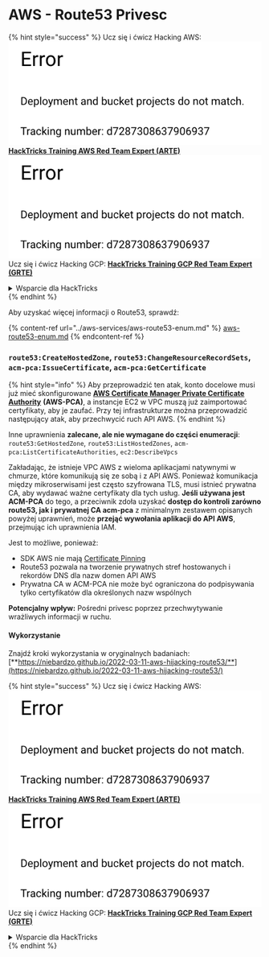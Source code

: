 # AWS - Route53 Privesc

{% hint style="success" %}
Ucz się i ćwicz Hacking AWS:<img src="../../../.gitbook/assets/image (1) (1).png" alt="" data-size="line">[**HackTricks Training AWS Red Team Expert (ARTE)**](https://training.hacktricks.xyz/courses/arte)<img src="../../../.gitbook/assets/image (1) (1).png" alt="" data-size="line">\
Ucz się i ćwicz Hacking GCP: <img src="../../../.gitbook/assets/image (2).png" alt="" data-size="line">[**HackTricks Training GCP Red Team Expert (GRTE)**<img src="../../../.gitbook/assets/image (2).png" alt="" data-size="line">](https://training.hacktricks.xyz/courses/grte)

<details>

<summary>Wsparcie dla HackTricks</summary>

* Sprawdź [**plany subskrypcyjne**](https://github.com/sponsors/carlospolop)!
* **Dołącz do** 💬 [**grupy Discord**](https://discord.gg/hRep4RUj7f) lub [**grupy telegram**](https://t.me/peass) lub **śledź** nas na **Twitterze** 🐦 [**@hacktricks\_live**](https://twitter.com/hacktricks\_live)**.**
* **Podziel się sztuczkami hackingowymi, przesyłając PR-y do** [**HackTricks**](https://github.com/carlospolop/hacktricks) i [**HackTricks Cloud**](https://github.com/carlospolop/hacktricks-cloud) repozytoriów github.

</details>
{% endhint %}

Aby uzyskać więcej informacji o Route53, sprawdź:

{% content-ref url="../aws-services/aws-route53-enum.md" %}
[aws-route53-enum.md](../aws-services/aws-route53-enum.md)
{% endcontent-ref %}

### `route53:CreateHostedZone`, `route53:ChangeResourceRecordSets`, `acm-pca:IssueCertificate`, `acm-pca:GetCertificate`

{% hint style="info" %}
Aby przeprowadzić ten atak, konto docelowe musi już mieć skonfigurowane [**AWS Certificate Manager Private Certificate Authority**](https://aws.amazon.com/certificate-manager/private-certificate-authority/) **(AWS-PCA)**, a instancje EC2 w VPC muszą już zaimportować certyfikaty, aby je zaufać. Przy tej infrastrukturze można przeprowadzić następujący atak, aby przechwycić ruch API AWS.
{% endhint %}

Inne uprawnienia **zalecane, ale nie wymagane do części enumeracji**: `route53:GetHostedZone`, `route53:ListHostedZones`, `acm-pca:ListCertificateAuthorities`, `ec2:DescribeVpcs`

Zakładając, że istnieje VPC AWS z wieloma aplikacjami natywnymi w chmurze, które komunikują się ze sobą i z API AWS. Ponieważ komunikacja między mikroserwisami jest często szyfrowana TLS, musi istnieć prywatna CA, aby wydawać ważne certyfikaty dla tych usług. **Jeśli używana jest ACM-PCA** do tego, a przeciwnik zdoła uzyskać **dostęp do kontroli zarówno route53, jak i prywatnej CA acm-pca** z minimalnym zestawem opisanych powyżej uprawnień, może **przejąć wywołania aplikacji do API AWS**, przejmując ich uprawnienia IAM.

Jest to możliwe, ponieważ:

* SDK AWS nie mają [Certificate Pinning](https://www.digicert.com/blog/certificate-pinning-what-is-certificate-pinning)
* Route53 pozwala na tworzenie prywatnych stref hostowanych i rekordów DNS dla nazw domen API AWS
* Prywatna CA w ACM-PCA nie może być ograniczona do podpisywania tylko certyfikatów dla określonych nazw wspólnych

**Potencjalny wpływ:** Pośredni privesc poprzez przechwytywanie wrażliwych informacji w ruchu.

#### Wykorzystanie <a href="#discovery" id="discovery"></a>

Znajdź kroki wykorzystania w oryginalnych badaniach: [**https://niebardzo.github.io/2022-03-11-aws-hijacking-route53/**](https://niebardzo.github.io/2022-03-11-aws-hijacking-route53/)

{% hint style="success" %}
Ucz się i ćwicz Hacking AWS:<img src="../../../.gitbook/assets/image (1) (1).png" alt="" data-size="line">[**HackTricks Training AWS Red Team Expert (ARTE)**](https://training.hacktricks.xyz/courses/arte)<img src="../../../.gitbook/assets/image (1) (1).png" alt="" data-size="line">\
Ucz się i ćwicz Hacking GCP: <img src="../../../.gitbook/assets/image (2).png" alt="" data-size="line">[**HackTricks Training GCP Red Team Expert (GRTE)**<img src="../../../.gitbook/assets/image (2).png" alt="" data-size="line">](https://training.hacktricks.xyz/courses/grte)

<details>

<summary>Wsparcie dla HackTricks</summary>

* Sprawdź [**plany subskrypcyjne**](https://github.com/sponsors/carlospolop)!
* **Dołącz do** 💬 [**grupy Discord**](https://discord.gg/hRep4RUj7f) lub [**grupy telegram**](https://t.me/peass) lub **śledź** nas na **Twitterze** 🐦 [**@hacktricks\_live**](https://twitter.com/hacktricks\_live)**.**
* **Podziel się sztuczkami hackingowymi, przesyłając PR-y do** [**HackTricks**](https://github.com/carlospolop/hacktricks) i [**HackTricks Cloud**](https://github.com/carlospolop/hacktricks-cloud) repozytoriów github.

</details>
{% endhint %}
